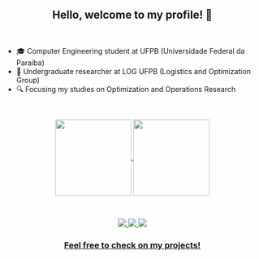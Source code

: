 <h2 align="center"> Hello, welcome to my profile! 👋 </h2>
<br>

- 🎓 Computer Engineering student at UFPB (Universidade Federal da Paraíba)
- 📝 Undergraduate researcher at LOG UFPB (Logistics and Optimization Group)
- 🔍 Focusing my studies on Optimization and Operations Research

<br>

<p align="center"> 
  <a href="https://github.com/anuraghazra/github-readme-stats">
    <img height="150em" align="center" src="https://github-readme-stats.vercel.app/api?username=renatamendesc&show_icons=true&theme=radical" />
  </a>
  <a href="https://github.com/anuraghazra/convoychat">
    <img height="150em" align="center" src="https://github-readme-stats.vercel.app/api/top-langs/?username=renatamendesc&langs_count=6&theme=radical&layout=compact" />
  </a>
</p>

<br>

<p align="center">
  <a href="https://www.linkedin.com/in/renatamendesc/"><img src="https://img.shields.io/badge/LinkedIn-0077B5?style=for-the-badge&logo=linkedin&logoColor=white"/>
  <a href="https://www.instagram.com/rehmpcampos/"><img src="https://img.shields.io/badge/Instagram-E4405F?style=for-the-badge&logo=instagram&logoColor=white"/>
  <a href="mailto:renatampc0300802@gmail.com"><img src="https://img.shields.io/badge/Gmail-D14836?style=for-the-badge&logo=gmail&logoColor=white"/>
</p> 
    
<h3 align="center"> Feel free to check on my projects! </h3>
